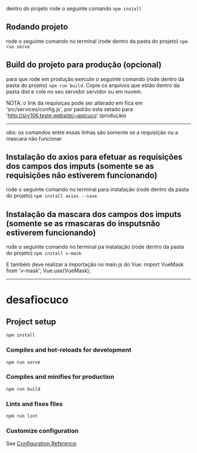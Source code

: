 

<p>
dentro do projeto rode o seguinte comando <code>npm install</code>
</p>



<h2>Rodando projeto</h2>
<p>
	rode o seguinte comando no terminal  (rode dentro da pasta do projeto) <code>npm run serve</code>
</p>

<h2>Build do projeto para produção (opcional)</h2>
<p>
	para que rode em produção execute o seguinte comando (rode dentro da pasta do projeto) <code>npm run build</code>.
    Copie os arquivos que estão dentro da pasta dist e cole no seu  servidor servidor ou em nuvem.
</p>
<p>

NOTA: o link da requisiçao pode ser alterado em fica em 'src/services/config.js', por padrão esta setado para 'http://srv106.teste.website/~apicuco' (produção)</p>

-----------------------------------------------------------------------------------
obs: os comandos entre essas linhas são somente se a requisição ou a mascara não funcionar
<h2>Instalação do axios para efetuar as requisições dos campos dos imputs (somente se as requisições não estiverem funcionando)</h2>
<p>
	rode o seguinte comando no terminal para instalação (rode dentro da pasta do projeto) <code>npm install axios --save</code>
</p>

<h2>Instalação da mascara dos campos dos imputs (somente se as rmascaras do insputsnão estiverem funcionando)</h2>
<p>
	rode o seguinte comando no terminal pa instalação (rode dentro da pasta do projeto) <code>npm install v-mask</code>
</p>
<p>
E também deve realizar a importação no main.js do Vue:
import VueMask from 'v-mask';
Vue.use(VueMask);
</p>

-----------------------------------------------------------------------------------


# desafiocuco

## Project setup
```
npm install
```

### Compiles and hot-reloads for development
```
npm run serve
```

### Compiles and minifies for production
```
npm run build
```

### Lints and fixes files
```
npm run lint
```

### Customize configuration
See [Configuration Reference](https://cli.vuejs.org/config/).

